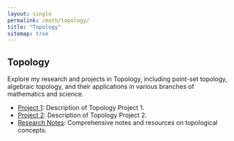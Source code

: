 ```yaml
---
layout: single
permalink: /math/topology/
title: "Topology"
sitemap: true
---
```


## Topology

Explore my research and projects in Topology, including point-set topology, algebraic topology, and their applications in various branches of mathematics and science.

- [Project 1](#): Description of Topology Project 1.
- [Project 2](#): Description of Topology Project 2.
- [Research Notes](#): Comprehensive notes and resources on topological concepts.
